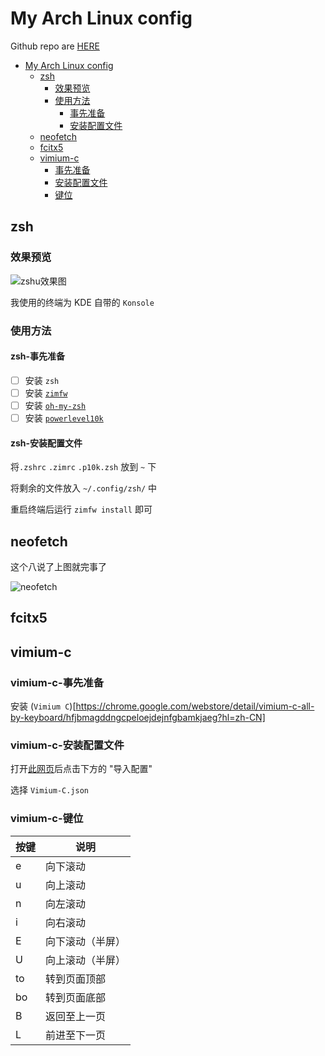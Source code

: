# My Arch Linux config

Github repo are [HERE](https://github.com/chitang233/dot-files)

- [My Arch Linux config](#my-arch-linux-config)
	* [zsh](#zsh)
		+ [效果预览](#zsh-效果预览 )
		+ [使用方法](#zsh-使用方法 )
			- [事先准备](#zsh-事先准备)
			- [安装配置文件](#zsh-安装配置文件)
	* [neofetch](#neofetch)
	* [fcitx5](#fcitx5)
	* [vimium-c](#vimium-c)
		+ [事先准备](#vimium-c-事先准备)
		+ [安装配置文件](#vimium-c-安装配置文件)
		+ [键位](#vimium-c-键位)

## zsh

### 效果预览

![zshu效果图](https://gitee.com/chitang233/pictureBed/raw/master/zsh.png)

我使用的终端为 KDE 自带的 `Konsole`

### 使用方法

#### zsh-事先准备

- [ ] 安装 `zsh` 
- [ ] 安装 [`zimfw`](https://github.com/zimfw/zimfw)
- [ ] 安装 [`oh-my-zsh`](https://ohmyz.sh/)
- [ ] 安装 [`powerlevel10k`](https://github.com/romkatv/powerlevel10k)

#### zsh-安装配置文件

将`.zshrc` `.zimrc` `.p10k.zsh` 放到 `~` 下

将剩余的文件放入 `~/.config/zsh/` 中

重启终端后运行 `zimfw install` 即可

## neofetch

这个八说了上图就完事了

![neofetch](https://gitee.com/chitang233/pictureBed/raw/master/neofetch.png)

## fcitx5


## vimium-c

### vimium-c-事先准备

安装 (`Vimium C`)[https://chrome.google.com/webstore/detail/vimium-c-all-by-keyboard/hfjbmagddngcpeloejdejnfgbamkjaeg?hl=zh-CN]

### vimium-c-安装配置文件

打开[此网页](chrome-extension://hfjbmagddngcpeloejdejnfgbamkjaeg/pages/options.html)后点击下方的 "导入配置"

选择 `Vimium-C.json`

### vimium-c-键位

| 按键 | 说明             |
| ---- | ---------------- |
| e    | 向下滚动         |
| u    | 向上滚动         |
| n    | 向左滚动         |
| i    | 向右滚动         |
| E    | 向下滚动（半屏） |
| U    | 向上滚动（半屏） |
| to   | 转到页面顶部     |
| bo   | 转到页面底部     |
| B    | 返回至上一页     |
| L    | 前进至下一页     |


